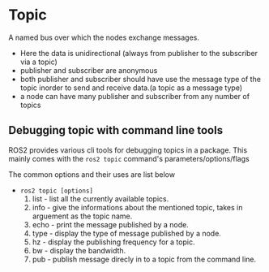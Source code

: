# Topic
A named bus over which the nodes exchange messages.
- Here the data is unidirectional (always from publisher to the subscriber via a topic)
- publisher and subscriber are anonymous
- both publisher and subscriber should have use the message type of the topic inorder to send and receive data.(a topic as a message type)
- a node can have many publisher and subscriber from any number of topics


## Debugging topic with command line tools 

ROS2 provides various cli tools for debugging topics in a package. This mainly comes with the `ros2 topic` command's parameters/options/flags

The common options and their uses are list below

- `ros2 topic [options]`
    1. list - list all the currently available topics.
    2. info - give the informations about the mentioned topic, takes in arguement as the topic name.
    3. echo - print the message published by a node.
    4. type - display the type of message published by a node.
    5. hz - display the publishing frequency for a topic.
    6. bw - display the bandwidth.
    7. pub - publish message direcly in to a topic from the command line.